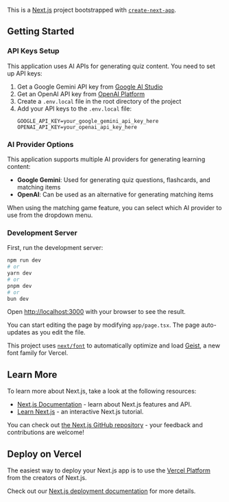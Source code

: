 This is a [Next.js](https://nextjs.org) project bootstrapped with [`create-next-app`](https://nextjs.org/docs/app/api-reference/cli/create-next-app).

## Getting Started

### API Keys Setup

This application uses AI APIs for generating quiz content. You need to set up API keys:

1. Get a Google Gemini API key from [Google AI Studio](https://ai.google.dev/gemini-api/docs/api-key)
2. Get an OpenAI API key from [OpenAI Platform](https://platform.openai.com/api-keys)
3. Create a `.env.local` file in the root directory of the project
4. Add your API keys to the `.env.local` file:
   ```
   GOOGLE_API_KEY=your_google_gemini_api_key_here
   OPENAI_API_KEY=your_openai_api_key_here
   ```

### AI Provider Options

This application supports multiple AI providers for generating learning content:

- **Google Gemini**: Used for generating quiz questions, flashcards, and matching items
- **OpenAI**: Can be used as an alternative for generating matching items

When using the matching game feature, you can select which AI provider to use from the dropdown menu.

### Development Server

First, run the development server:

```bash
npm run dev
# or
yarn dev
# or
pnpm dev
# or
bun dev
```

Open [http://localhost:3000](http://localhost:3000) with your browser to see the result.

You can start editing the page by modifying `app/page.tsx`. The page auto-updates as you edit the file.

This project uses [`next/font`](https://nextjs.org/docs/app/building-your-application/optimizing/fonts) to automatically optimize and load [Geist](https://vercel.com/font), a new font family for Vercel.

## Learn More

To learn more about Next.js, take a look at the following resources:

- [Next.js Documentation](https://nextjs.org/docs) - learn about Next.js features and API.
- [Learn Next.js](https://nextjs.org/learn) - an interactive Next.js tutorial.

You can check out [the Next.js GitHub repository](https://github.com/vercel/next.js) - your feedback and contributions are welcome!

## Deploy on Vercel

The easiest way to deploy your Next.js app is to use the [Vercel Platform](https://vercel.com/new?utm_medium=default-template&filter=next.js&utm_source=create-next-app&utm_campaign=create-next-app-readme) from the creators of Next.js.

Check out our [Next.js deployment documentation](https://nextjs.org/docs/app/building-your-application/deploying) for more details.
